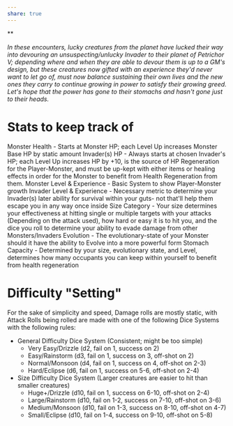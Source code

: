 ```yaml
---
share: true
---
```

**

*In these encounters, lucky creatures from the planet have lucked their way into devouring an unsuspecting/unlucky Invader to their planet of Petrichor V; depending where and when they are able to devour them is up to a GM's design, but these creatures now gifted with an experience they'd never want to let go of, must now balance sustaining their own lives and the new ones they carry to continue growing in power to satisfy their growing greed. Let's hope that the power has gone to their stomachs and hasn't gone just to their heads.*

# Stats to keep track of
Monster Health - Starts at Monster HP; each Level Up increases Monster Base HP by static amount
Invader(s) HP - Always starts at chosen Invader's HP; each Level Up increases HP by +10, is the source of HP Regeneration for the Player-Monster, and must be up-kept with either items or healing effects in order for the Monster to benefit from Health Regeneration from them.
Monster Level & Experience - Basic System to show Player-Monster growth
Invader Level & Experience - Necessary metric to determine your Invader(s) later ability for survival within your guts- not that'll help them escape you in any way once inside
Size Category - Your size determines your effectiveness at hitting single or multiple targets with your attacks (Depending on the attack used), how hard or easy it is to hit you, and the dice you roll to determine your ability to evade damage from other Monsters/Invaders
Evolution - The evolutionary-state of your Monster should it have the ability to Evolve into a more powerful form
Stomach Capacity - Determined by your size, evolutionary state, and Level, determines how many occupants you can keep within yourself to benefit from health regeneration


# Difficulty "Setting"
For the sake of simplicity and speed, Damage rolls are mostly static, with Attack Rolls being rolled are made with one of the following Dice Systems with the following rules:
- General Difficulty Dice System (Consistent; might be too simple)
	- Very Easy/Drizzle (d2, fail on 1, success on 2)
	- Easy/Rainstorm (d3, fail on 1, success on 3, off-shot on 2)
	- Normal/Monsoon (d4, fail on 1, success on 4, off-shot on 2-3)
	- Hard/Eclipse (d6, fail on 1, success on 5-6, off-shot on 2-4)
- Size Difficulty Dice System (Larger creatures are easier to hit than smaller creatures)
	- Huge+/Drizzle (d10, fail on 1, success on 6-10, off-shot on 2-4)
	- Large/Rainstorm (d10, fail on 1-2, success on 7-10, off-shot on 3-6)
	- Medium/Monsoon (d10, fail on 1-3, success on 8-10, off-shot on 4-7)
	- Small/Eclipse (d10, fail on 1-4, success on 9-10, off-shot on 5-8)
